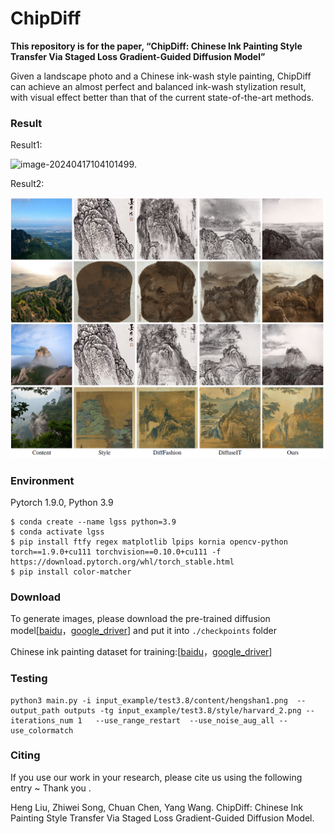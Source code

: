 # ChipDiff

**This repository is for the paper, “ChipDiff: Chinese Ink Painting Style Transfer Via Staged Loss Gradient-Guided Diffusion Model”**


Given a landscape photo and a Chinese ink-wash style painting, ChipDiff can achieve an almost perfect and balanced ink-wash stylization result, with visual effect better than that of the current state-of-the-art methods.



### Result

Result1:

![image-20240417104101499](https://github.com/hengliusky/ChipDiff/blob/main/README.assets/image-20240417104101499.png).

Result2:

![image-20240417104248358](https://github.com/hengliusky/ChipDiff/blob/main/README.assets/result2.png)



### Environment

Pytorch 1.9.0, Python 3.9

```
$ conda create --name lgss python=3.9
$ conda activate lgss
$ pip install ftfy regex matplotlib lpips kornia opencv-python torch==1.9.0+cu111 torchvision==0.10.0+cu111 -f https://download.pytorch.org/whl/torch_stable.html
$ pip install color-matcher
```



### Download

To generate images, please download the pre-trained diffusion model[[baidu](https://pan.baidu.com/s/1Uo4tfodCfsHsdVqFEk_TkA?pwd=c8ii  "baidu")，[google_driver](https://drive.google.com/file/d/1dny31C7GEox50F10cDOwN1O6BwChrDqI/view?usp=drive_link "google_driver")] and put it into ```./checkpoints``` folder

Chinese ink painting dataset for training:[[baidu](https://pan.baidu.com/s/1hBiYPVd5Q2HVQVi0IWwLFQ?pwd=i6h1  "baidu")，[google_driver](https://drive.google.com/file/d/1x-JVuvGZohevxfhV23mbe_TTIfb6c-sa/view?usp=drive_link"google_driver")] 



### Testing

```
python3 main.py -i input_example/test3.8/content/hengshan1.png  --output_path outputs -tg input_example/test3.8/style/harvard_2.png --iterations_num 1   --use_range_restart  --use_noise_aug_all --use_colormatch
```



### Citing

If you use our work in your research, please cite us using the following entry ~ Thank you .

Heng Liu, Zhiwei Song, Chuan Chen, Yang Wang. ChipDiff: Chinese Ink Painting Style Transfer Via Staged Loss Gradient-Guided Diffusion Model.

```



